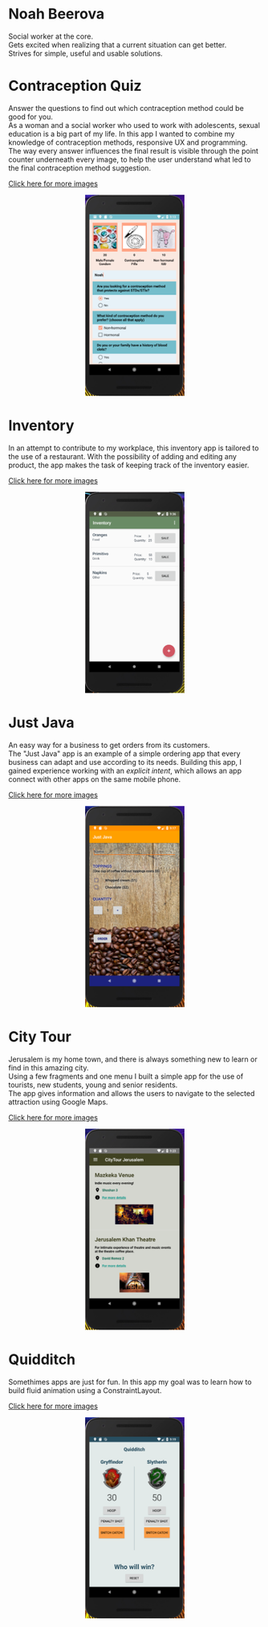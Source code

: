 # Noah Beerova
Social worker at the core.<br/>
Gets excited when realizing that a current situation can get better.<br/>
Strives for simple, useful and usable solutions.

Contraception Quiz
===================
Answer the questions to find out which contraception method could be good for you.<br/>
As a woman and a social worker who used to work with adolescents, sexual education is a big part of my life.
In this app I wanted to combine my knowledge of contraception methods, responsive UX and programming.
The way every answer influences the final result is visible through the point counter underneath every image,
to help the user understand what led to the final contraception method suggestion.

[Click here for more images](bcquizGallery)

<p align="center">
	<a href="images/BCquiz1.PNG"><img src="images/BCquiz1.PNG" style="max-height: 400px" /></a>
</p>


Inventory
==========
In an attempt to contribute to my workplace, 
this inventory app is tailored to the use of a restaurant.
With the possibility of adding and editing any product, the app makes the task of keeping track of the inventory easier.

[Click here for more images](InventoryGallery)

<p align="center">
	<a href="images/Inventory1.PNG"><img src="images/Inventory1.PNG" style="max-height: 400px" /></a>
</p>

Just Java
=========
An easy way for a business to get orders from its customers.<br/>
The "Just Java" app is an example of a simple ordering app that every business can adapt and use according to its needs.
Building this app, I gained experience working with an _explicit intent_, which allows an app connect with other apps on the same mobile phone.

[Click here for more images](JustJavaGallery)

<p align="center">
	<a href="images/JustJava1.PNG"><img src="images/JustJava1.PNG" style="max-height: 400px" /></a>
</p>

City Tour
=========
Jerusalem is my home town, and there is always something new to learn or find in this amazing city.  
Using a few fragments and one menu I built a simple app for the use of tourists, new students,
young and senior residents.  
The app gives information and allows the users to navigate to the selected attraction using Google Maps.


[Click here for more images](CityTourGallery)

<p align="center">
	<a href="images/CityTour1.PNG"><img src="images/CityTour1.PNG" style="max-height: 400px" /></a>
</p>

Quidditch
=========
Somethimes apps are just for fun.
In this app my goal was to learn how to build fluid animation using a ConstraintLayout.

[Click here for more images](QuidditchGallery)

<p align="center">
	<a href="images/Quidditch1.PNG"><img src="images/Quidditch1.PNG" style="max-height: 400px" /></a>
</p>


